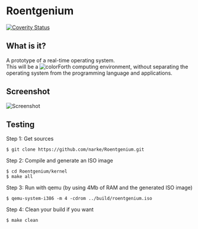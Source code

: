 Roentgenium
===========

[![Coverity Status](https://scan.coverity.com/projects/10390/badge.svg)](https://scan.coverity.com/projects/10390)


What is it?
-----------

A prototype of a real-time operating system.  
This will be a ![colorForth](https://raw.githubusercontent.com/narke/Roentgenium/master/docs/colorforth.png "colorForth")
computing environment, without separating
the operating system from the programming language and applications.



Screenshot
----------
![Screenshot](https://raw.githubusercontent.com/narke/Roentgenium/master/docs/screenshots/roentgenium.gif "Roentgenium")


Testing
-------

Step 1: Get sources

	$ git clone https://github.com/narke/Roentgenium.git

Step 2: Compile and generate an ISO image

	$ cd Roentgenium/kernel
	$ make all

Step 3: Run with qemu (by using 4Mb of RAM and the generated ISO image)

	$ qemu-system-i386 -m 4 -cdrom ../build/roentgenium.iso

Step 4: Clean your build if you want

	$ make clean
